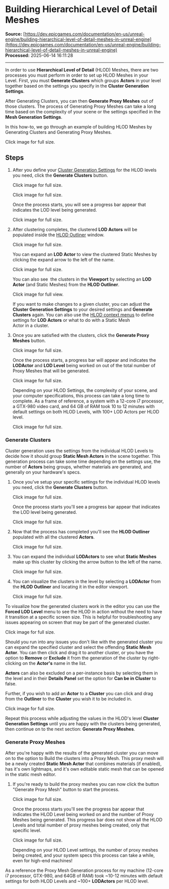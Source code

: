 # Building Hierarchical Level of Detail Meshes

**Source:** [https://dev.epicgames.com/documentation/en-us/unreal-engine/building-hierarchical-level-of-detail-meshes-in-unreal-engine](https://dev.epicgames.com/documentation/en-us/unreal-engine/building-hierarchical-level-of-detail-meshes-in-unreal-engine)  
**Processed:** 2025-06-14 16:11:28

---

In order to use **Hierarchical Level of Detail** (HLOD) Meshes, there are two processes you must perform in order to set up HLOD Meshes in your Level. First, you must **Generate Clusters** which groups **Actors** in your level together based on the settings you specify in the **Cluster Generation Settings**.

After Generating Clusters, you can then **Generate Proxy Meshes** out of those clusters. The process of Generating Proxy Meshes can take a long time based on the complexity of your scene or the settings specified in the **Mesh Generation Settings**. 

In this how-to, we go through an example of building HLOD Meshes by Generating Clusters and Generating Proxy Meshes. 

Click image for full size.

## Steps

1.  After you define your [Cluster Generation Settings](building-virtual-worlds/hierarchical-level-of-detail/hierarchical-level-of-detail-reference) for the HLOD levels you need, click the **Generate Clusters** button. 
    
    Click image for full size.
    
    Click image for full size.
    
    Once the process starts, you will see a progress bar appear that indicates the LOD level being generated.
    
    Click image for full size.
    
2.  After clustering completes, the clustered **LOD Actors** will be populated inside the [HLOD Outliner](/documentation/en-us/unreal-engine/hierarchical-level-of-detail-outliner-in-unreal-engine) window.
    
    Click image for full size.
    
    You can expand an **LOD Actor** to view the clustered Static Meshes by clicking the expand arrow to the left of the name. 
    
    Click image for full size.
    
    You can also see  the clusters in the **Viewport** by selecting an **LOD Actor** (and Static Meshes) from the **HLOD Outliner**. 
    
    Click image for full view.
    
    If you want to make changes to a given cluster, you can adjust the **Cluster Generation Settings** to your desired settings and **Generate Clusters** again. You can also use the [HLOD context menus](/documentation/en-us/unreal-engine/hierarchical-level-of-detail-outliner-in-unreal-engine#lodactorcontextmenu) to define settings for **LOD Actors** or what to do with a Static Mesh Actor in a cluster. 
    
3.  Once you are satisfied with the clusters, click the **Generate Proxy Meshes** button.
    
    Click image for full size.
    
      
    
    Once the process starts, a progress bar will appear and indicates the **LODActor** and **LOD Level** being worked on out of the total number of Proxy Meshes that will be generated. 
    
    Click image for full size.
    
    Depending on your HLOD Settings, the complexity of your scene, and your computer specifications, this process can take a long time to complete. As a frame of reference, a system with a 12-core i7 processor, a GTX-980 video card, and 64 GB of RAM took 10 to 12 minutes with default settings on both HLOD Levels, with 100+ LOD Actors per HLOD level.
    
    Click image for full size.
    

### Generate Clusters

Cluster generation uses the settings from the individual HLOD Levels to decide how it should group **Static Mesh Actors** in the scene together. This generation process can take some time depending on the settings use, the number of **Actors** being groups, whether materials are generated, and generally on your hardware's specs.

1.  Once you've setup your specific settings for the individual HLOD levels you need, click the **Generate Clusters** button.
    
    Click image for full size.
    
    Once the process starts you'll see a progress bar appear that indicates the LOD level being generated.
    
    Click image for full size.
    
2.  Now that the process has completed you'll see the **HLOD Outliner** populated with all the clustered **Actors**.
    
    Click image for full size.
    
3.  You can expand the individual **LODActors** to see what **Static Meshes** make up this cluster by clicking the arrow button to the left of the name.
    
    Click image for full size.
    
4.  You can visualize the clusters in the level by selecting a **LODActor** from the **HLOD Outliner** and locating it in the editor viewport.
    
    Click image for full size.
    

To visualize how the generated clusters work in the editor you can use the **Forced LOD Level** menu to see the HLOD in action without the need to have it transition at a specific screen size. This is helpful for troubleshooting any issues appearing on screen that may be part of the generated cluster.

Click image for full size.

Should you run into any issues you don't like with the generated cluster you can expand the specified cluster and select the offending **Static Mesh Actor**. You can then click and drag it to another cluster, or you have the option to **Remove** or **Exclude** it from the generation of the cluster by right-clicking on the **Actor's** name in the list.

**Actors** can also be excluded on a per-instance basis by selecting them in the level and in their **Details Panel** set the option for **Can be in Cluster** to false.

Further, if you wish to add an **Actor** to a **Cluster** you can click and drag from the **Outliner** to the **Cluster** you wish it to be included in.

Click image for full size.

Repeat this process while adjusting the values in the HLOD's level **Cluster Generation Settings** until you are happy with the clusters being generated, then continue on to the next section: **Generate Proxy Meshes**.

### Generate Proxy Meshes

After you're happy with the results of the generated cluster you can move on to the option to Build the clusters into a Proxy Mesh. This proxy mesh will be a newly created **Static Mesh Actor** that combines materials (if enabled), has it's own lightmaps, and it's own editable static mesh that can be opened in the static mesh editor.

1.  If you're ready to build the proxy meshes you can now click the button "Generate Proxy Mesh" button to start the process.
    
    Click image for full size.
    
    Once the process starts you'll see the progress bar appear that indicates the HLOD Level being worked on and the number of Proxy Meshes being generated. This progress bar does not show all the HLOD Levels and total number of proxy meshes being created, only that specific level.
    
    Click image for full size.
    
    Depending on your HLOD Level settings, the number of proxy meshes being created, and your system specs this process can take a while, even for high-end machines!
    

As a reference the Proxy Mesh Generation process for my machine (12-core i7 processor, GTX-980, and 64GB of RAM) took ~10-12 minutes with default settings for both HLOD Levels and ~100+ **LODActors** per HLOD level.